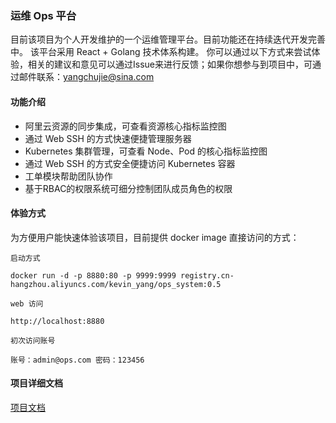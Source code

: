 ### 运维 Ops 平台 

目前该项目为个人开发维护的一个运维管理平台。目前功能还在持续迭代开发完善中。
该平台采用 React + Golang 技术体系构建。
你可以通过以下方式来尝试体验，相关的建议和意见可以通过Issue来进行反馈；如果你想参与到项目中，可通过邮件联系：yangchujie@sina.com

#### 功能介绍

*   阿里云资源的同步集成，可查看资源核心指标监控图
*   通过 Web SSH 的方式快速便捷管理服务器
*   Kubernetes 集群管理，可查看 Node、Pod 的核心指标监控图
*   通过 Web SSH 的方式安全便捷访问 Kubernetes 容器
*   工单模块帮助团队协作
*   基于RBAC的权限系统可细分控制团队成员角色的权限

#### 体验方式

为方便用户能快速体验该项目，目前提供 docker image 直接访问的方式：

```
启动方式

docker run -d -p 8880:80 -p 9999:9999 registry.cn-hangzhou.aliyuncs.com/kevin_yang/ops_system:0.5

web 访问

http://localhost:8880

初次访问账号

账号：admin@ops.com 密码：123456
```

#### 项目详细文档

[项目文档](https://chujieyang.github.io/commonops/)